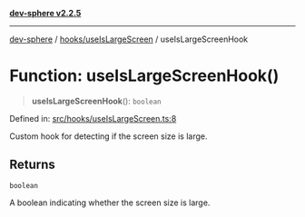 [**dev-sphere v2.2.5**](../../../README.md)

***

[dev-sphere](../../../modules.md) / [hooks/useIsLargeScreen](../README.md) / useIsLargeScreenHook

# Function: useIsLargeScreenHook()

> **useIsLargeScreenHook**(): `boolean`

Defined in: [src/hooks/useIsLargeScreen.ts:8](https://github.com/DumbNoxx/DevSphere/blob/eb3f80846f33282f6e0329ed2bac1585e686cd76/src/hooks/useIsLargeScreen.ts#L8)

Custom hook for detecting if the screen size is large.

## Returns

`boolean`

A boolean indicating whether the screen size is large.
